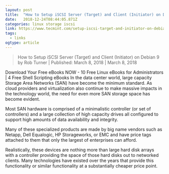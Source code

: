 ```yaml
---
layout: post 
title:  "How to Setup iSCSI Server (Target) and Client (Initiator) on Debian 9" 
date:   2018-12-24T08:44:05.871Z 
categories: linux storage iscsi
link: https://www.tecmint.com/setup-iscsi-target-and-initiator-on-debian-9/ 
tags:
  - links
ogtype: article 
---
```


> How to Setup iSCSI Server (Target) and Client (Initiator) on Debian 9
by Rob Turner | Published: March 8, 2018 | March 8, 2018

 Download Your Free eBooks NOW - 10 Free Linux eBooks for Administrators | 4 Free Shell Scripting eBooks
In the data center world, large capacity Storage Area Networks (SAN) have become the minimum standard. As cloud providers and virtualization also continue to make massive impacts in the technology world, the need for even more SAN storage space has become evident.

Most SAN hardware is comprised of a minimalistic controller (or set of controllers) and a large collection of high capacity drives all configured to support high amounts of data availability and integrity.

Many of these specialized products are made by big name vendors such as Netapp, Dell Equalogic, HP Storageworks, or EMC and have price tags attached to them that only the largest of enterprises can afford.

Realistically, these devices are nothing more than large hard disk arrays with a controller providing the space of those hard disks out to networked clients. Many technologies have existed over the years that provide this functionality or similar functionality at a substantially cheaper price point.

